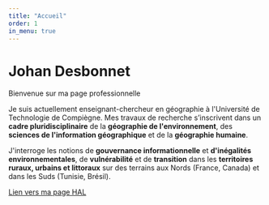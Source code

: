 ```yaml
---
title: "Accueil"
order: 1
in_menu: true
---
```

# Johan Desbonnet  

Bienvenue sur ma page professionnelle

Je suis actuellement enseignant-chercheur en géographie à l'Université de Technologie de Compiègne.
Mes travaux de recherche s’inscrivent dans un **cadre pluridisciplinaire** de la **géographie de l'environnement**, des **sciences de l'information géographique** et de la **géographie humaine**. 

J'interroge les notions de **gouvernance informationnelle** et **d'inégalités environnementales**, de **vulnérabilité** et de **transition** dans les **territoires ruraux, urbains et littoraux** sur des terrains aux Nords (France, Canada) et dans les Suds (Tunisie, Brésil). 

 <a href="https://cv.hal.science/johan-desbonnet" class="bouton">Lien vers ma page HAL</a> 